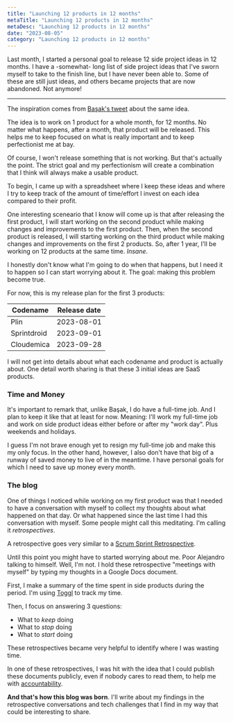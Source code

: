 ```yaml
---
title: "Launching 12 products in 12 months"
metaTitle: "Launching 12 products in 12 months"
metaDesc: "Launching 12 products in 12 months"
date: "2023-08-05"
category: "Launching 12 products in 12 months"
---
```


Last month, I started a personal goal to release 12 side project ideas in 12 months.
I have a -somewhat- long list of side project ideas that I've sworn myself to
take to the finish line, but I have never been able to.
Some of these are still just ideas, and others became projects that are now abandoned.
Not anymore!

---

The inspiration comes from [Başak's tweet](https://twitter.com/hellobasak/status/1676909154437414912) about the same idea.

The idea is to work on 1 product for a whole month, for 12 months. No matter what happens,
after a month, that product will be released. This helps me to keep focused on
what is really important and to keep perfectionist me at bay.

Of course, I won't release something that is not working. But that's actually the point.
The strict goal and my perfectionism will create a combination that I think will always make a usable product.

To begin, I came up with a spreadsheet where I keep these ideas and where I try to keep
track of the amount of time/effort I invest on each idea compared to their profit.

One interesting sceneario that I know will come up is that after releasing the first product,
I will start working on the second product while making changes and improvements to the first product.
Then, when the second product is released, I will starting working on the third product while making
changes and improvements on the first 2 products. So, after 1 year, I'll be working on 12 products
at the same time. _Insane_.

I honestly don't know what I'm going to do when that happens, but I need it to happen so I can start
worrying about it. The goal: making this problem become true.

For now, this is my release plan for the first 3 products:

| Codename    | Release date |
| ----------- | ------------ |
| Plin        | 2023-08-01   |
| Sprintdroid | 2023-09-01   |
| Cloudemica  | 2023-09-28   |

I will not get into details about what each codename and product is actually about.
One detail worth sharing is that these 3 initial ideas are SaaS products.

### Time and Money

It's important to remark that, unlike Başak, I do have a full-time job.
And I plan to keep it like that at least for now. Meaning: I'll work my full-time job
and work on side product ideas either before or after my "work day".
Plus weekends and holidays.

I guess I'm not brave enough yet to resign my full-time job and make this my only focus.
In the other hand, however,
I also don't have that big of a runway of saved money to live of in the meantime.
I have personal goals for which I need to save up money every month.

### The blog

One of things I noticed while working on my first product was that I needed
to have a conversation with myself to collect my thoughts about what happened on that day.
Or what happened since the last time I had this conversation with myself.
Some people might call this meditating. I'm calling it _retrospectives_.

A retrospective goes very similar to a [Scrum Sprint Retrospective](https://www.scrum.org/resources/what-is-a-sprint-retrospective).

Until this point you might have to started worrying about me. Poor Alejandro talking to himself.
Well, I'm not. I hold these retrospective "meetings with myself" by typing my thoughts in a
Google Docs document.

First, I make a summary of the time spent in side products during the period.
I'm using [Toggl](https://toggl.com) to track my time.

Then, I focus on answering 3 questions:

- What to _keep_ doing
- What to _stop_ doing
- What to _start_ doing

These retrospectives became very helpful to identify where I was wasting time.

In one of these retrospectives, I was hit with the idea that I could publish these documents publicly,
even if nobody cares to read them, to help me with [accountability](https://www.thedesigncoach.com.au/post/the-magic-of-accountability).

**And that's how this blog was born**. I'll write about my findings in the retrospective conversations
and tech challenges that I find in my way that could be interesting to share.
